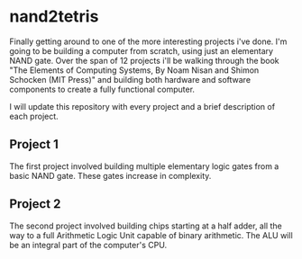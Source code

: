 # nand2tetris
Finally getting around to one of the more interesting projects i've done. I'm going to be building a computer from scratch, using just an elementary NAND gate. Over the span of 12 projects i'll be walking through the book "The Elements of Computing Systems, By Noam Nisan and Shimon Schocken (MIT Press)" and building both hardware and software components to create a fully functional computer. 

I will update this repository with every project and a brief description of each project.

## Project 1
The first project involved building multiple elementary logic gates from a basic NAND gate. These gates increase in complexity.

## Project 2
The second project involved building chips starting at a half adder, all the way to a full Arithmetic Logic Unit capable of binary arithmetic. The ALU will be an integral part of the computer's CPU.
